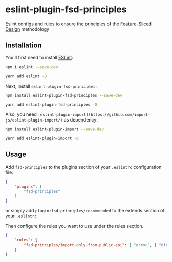 # eslint-plugin-fsd-principles

Eslint configs and rules to ensure the principles of the [Feature-Sliced Design](https://feature-sliced.design/) methodology

## Installation

You'll first need to install [ESLint](https://eslint.org/):

```sh
npm i eslint --save-dev
```

```sh
yarn add eslint -D
```

Next, install `eslint-plugin-fsd-principles`:

```sh
npm install eslint-plugin-fsd-principles --save-dev
```

```sh
yarn add eslint-plugin-fsd-principles -D
```

Also, you need `[eslint-plugin-import](https://github.com/import-js/eslint-plugin-import/)` as dependency:

```sh
npm install eslint-plugin-import --save-dev
```

```sh
yarn add eslint-plugin-import -D
```

## Usage

Add `fsd-principles` to the plugins section of your `.eslintrc` configuration file:

```json
{
    "plugins": [
        "fsd-principles"
    ]
}
```

or simply add `plugin:fsd-principles/recommended` to the extends section of your `.eslintrc`

Then configure the rules you want to use under the rules section.

```json
{
    "rules": {
        "fsd-principles/import-only-from-public-api": [ "error", [ "directoryName" ] ]
    }
}
```



